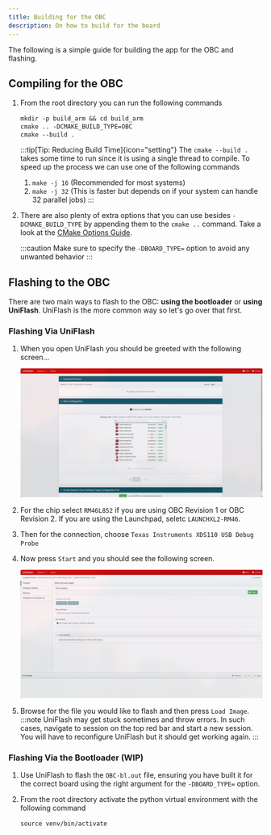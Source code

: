 ```yaml
---
title: Building for the OBC
description: On how to build for the board
---
```

The following is a simple guide for building the app for the OBC and flashing.

## Compiling for the OBC
1. From the root directory you can run the following commands
    ```shell
    mkdir -p build_arm && cd build_arm
    cmake .. -DCMAKE_BUILD_TYPE=OBC
    cmake --build .
    ```

    :::tip[Tip: Reducing Build Time]{icon="setting"}
    The `cmake --build .` takes some time to run since it is using a single thread to compile. To speed up the process we can use one of the following commands
    1. `make -j 16` (Recommended for most systems)
    2. `make -j 32` (This is faster but depends on if your system can handle 32 parallel jobs)
    :::
2. There are also plenty of extra options that you can use besides `-DCMAKE_BUILD_TYPE` by appending them to the `cmake ..` command. Take a look at the [CMake Options Guide](/OBC-firmware/getting-started/cmake-options/).

    :::caution
    Make sure to specify the `-DBOARD_TYPE=` option to avoid any unwanted behavior
    :::

## Flashing to the OBC
There are two main ways to flash to the OBC: **using the bootloader** or **using UniFlash**. UniFlash is the more common way so let's go over that first.

### Flashing Via UniFlash
1. When you open UniFlash you should be greeted with the following screen...

    ![UniFlash on startup](../../../assets/docs_images/uniflash.png)
2. For the chip select `RM46L852` if you are using OBC Revision 1 or OBC Revision 2. If you are using the Launchpad, seletc `LAUNCHXL2-RM46`.
3. Then for the connection, choose `Texas Instruments XDS110 USB Debug Probe`
4. Now press `Start` and you should see the following screen.

    ![UniFlash on flash](../../../assets/docs_images/uniflash2.png)
5. Browse for the file you would like to flash and then press `Load Image`.
    :::note
    UniFlash may get stuck sometimes and throw errors. In such cases, navigate to session on the top red bar and start a new session. You will have to reconfigure UniFlash but it should get working again.
    :::
### Flashing Via the Bootloader (WIP)
1. Use UniFlash to flash the `OBC-bl.out` file, ensuring you have built it for the correct board using the right argument for the `-DBOARD_TYPE=` option.
2. From the root directory activate the python virtual environment with the following command

    ```shell
    source venv/bin/activate
    ```

